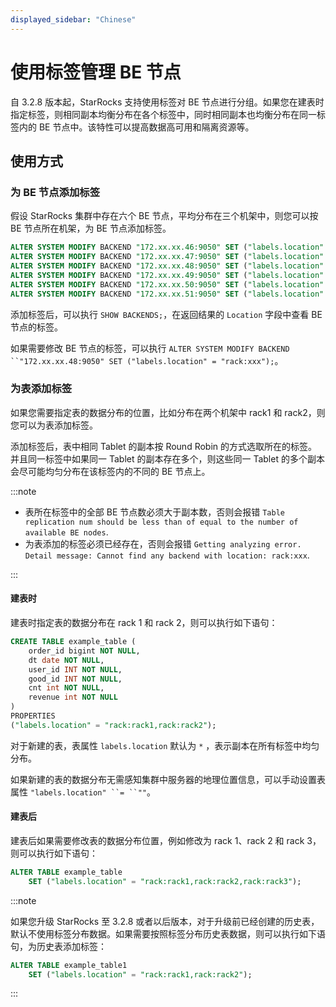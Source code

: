 ```yaml
---
displayed_sidebar: "Chinese"
---
```


# 使用标签管理 BE 节点

自 3.2.8 版本起，StarRocks 支持使用标签对 BE 节点进行分组。如果您在建表时指定标签，则相同副本均衡分布在各个标签中，同时相同副本也均衡分布在同一标签内的 BE 节点中。该特性可以提高数据高可用和隔离资源等。

## 使用方式

### 为 BE 节点添加标签

假设 StarRocks 集群中存在六个 BE 节点，平均分布在三个机架中，则您可以按 BE 节点所在机架，为 BE 节点添加标签。

```SQL
ALTER SYSTEM MODIFY BACKEND "172.xx.xx.46:9050" SET ("labels.location" = "rack:rack1");
ALTER SYSTEM MODIFY BACKEND "172.xx.xx.47:9050" SET ("labels.location" = "rack:rack1");
ALTER SYSTEM MODIFY BACKEND "172.xx.xx.48:9050" SET ("labels.location" = "rack:rack2");
ALTER SYSTEM MODIFY BACKEND "172.xx.xx.49:9050" SET ("labels.location" = "rack:rack2");
ALTER SYSTEM MODIFY BACKEND "172.xx.xx.50:9050" SET ("labels.location" = "rack:rack3");
ALTER SYSTEM MODIFY BACKEND "172.xx.xx.51:9050" SET ("labels.location" = "rack:rack3");
```

添加标签后，可以执行 `SHOW BACKENDS;`，在返回结果的 `Location` 字段中查看 BE 节点的标签。

如果需要修改  BE 节点的标签，可以执行  `ALTER SYSTEM MODIFY BACKEND ``"172.xx.xx.48:9050" SET ("labels.location" = "rack:xxx");`。

### 为表添加标签

如果您需要指定表的数据分布的位置，比如分布在两个机架中 rack1 和 rack2，则您可以为表添加标签。

添加标签后，表中相同 Tablet 的副本按 Round Robin 的方式选取所在的标签。并且同一标签中如果同一 Tablet 的副本存在多个，则这些同一 Tablet 的多个副本会尽可能均匀分布在该标签内的不同的 BE 节点上。

:::note

- 表所在标签中的全部 BE 节点数必须大于副本数，否则会报错 `Table replication num should be less than of equal to the number of available BE nodes`.
- 为表添加的标签必须已经存在，否则会报错  `Getting analyzing error. Detail message: Cannot find any backend with location: rack:xxx`.

:::

#### 建表时

建表时指定表的数据分布在 rack 1 和 rack 2，则可以执行如下语句：

```SQL
CREATE TABLE example_table (
    order_id bigint NOT NULL,
    dt date NOT NULL,
    user_id INT NOT NULL,
    good_id INT NOT NULL,
    cnt int NOT NULL,
    revenue int NOT NULL
)
PROPERTIES
("labels.location" = "rack:rack1,rack:rack2");
```

对于新建的表，表属性 `labels.location` 默认为 `*` ，表示副本在所有标签中均匀分布。

如果新建的表的数据分布无需感知集群中服务器的地理位置信息，可以手动设置表属性 `"labels.location" ``= ``""`。

#### 建表后

建表后如果需要修改表的数据分布位置，例如修改为 rack 1、rack 2 和 rack 3，则可以执行如下语句：

```SQL
ALTER TABLE example_table
    SET ("labels.location" = "rack:rack1,rack:rack2,rack:rack3");
```

:::note

如果您升级 StarRocks 至 3.2.8 或者以后版本，对于升级前已经创建的历史表，默认不使用标签分布数据。如果需要按照标签分布历史表数据，则可以执行如下语句，为历史表添加标签：

```SQL
ALTER TABLE example_table1
    SET ("labels.location" = "rack:rack1,rack:rack2");
```

:::
